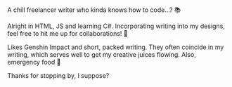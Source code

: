 A chill freelancer writer who kinda knows how to code...? 📚

Alright in HTML, JS and learning C#. Incorporating writing into my designs, feel free to hit me up for collaborations! 🙌

Likes Genshin Impact and short, packed writing. They often coincide in my writing, which serves well to get my creative juices flowing. Also, emergency food 🥄

Thanks for stopping by, I suppose? 
